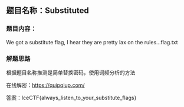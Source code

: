 ## 题目名称：Substituted

### 题目内容：

We got a substitute flag, I hear they are pretty lax on the rules...flag.txt

### 解题思路

根据题目名称推测是简单替换密码，使用词频分析的方法

在线解密：https://quipqiup.com/

答案：IceCTF{always_listen_to_your_substitute_flags}